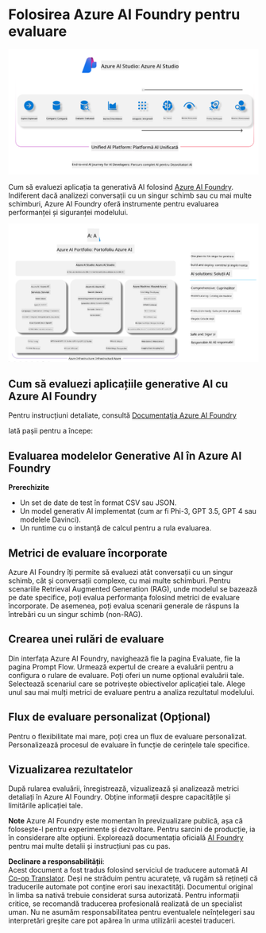 <!--
CO_OP_TRANSLATOR_METADATA:
{
  "original_hash": "7b4235159486df4000e16b7b46ddfec3",
  "translation_date": "2025-05-09T15:03:51+00:00",
  "source_file": "md/01.Introduction/05/AIFoundry.md",
  "language_code": "ro"
}
-->
# **Folosirea Azure AI Foundry pentru evaluare**

![aistudo](../../../../../translated_images/AIFoundry.61da8c74bccc0241ce9a4cb53a170912245871de9235043afcb796ccbc076fdc.ro.png)

Cum să evaluezi aplicația ta generativă AI folosind [Azure AI Foundry](https://ai.azure.com?WT.mc_id=aiml-138114-kinfeylo). Indiferent dacă analizezi conversații cu un singur schimb sau cu mai multe schimburi, Azure AI Foundry oferă instrumente pentru evaluarea performanței și siguranței modelului.

![aistudo](../../../../../translated_images/AIPortfolio.5aaa2b25e9157624a4542fe041d66a96a1c1ec6007e4e5aadd926c6ec8ce18b3.ro.png)

## Cum să evaluezi aplicațiile generative AI cu Azure AI Foundry
Pentru instrucțiuni detaliate, consultă [Documentația Azure AI Foundry](https://learn.microsoft.com/azure/ai-studio/how-to/evaluate-generative-ai-app?WT.mc_id=aiml-138114-kinfeylo)

Iată pașii pentru a începe:

## Evaluarea modelelor Generative AI în Azure AI Foundry

**Prerechizite**

- Un set de date de test în format CSV sau JSON.
- Un model generativ AI implementat (cum ar fi Phi-3, GPT 3.5, GPT 4 sau modelele Davinci).
- Un runtime cu o instanță de calcul pentru a rula evaluarea.

## Metrici de evaluare încorporate

Azure AI Foundry îți permite să evaluezi atât conversații cu un singur schimb, cât și conversații complexe, cu mai multe schimburi.
Pentru scenariile Retrieval Augmented Generation (RAG), unde modelul se bazează pe date specifice, poți evalua performanța folosind metrici de evaluare încorporate.
De asemenea, poți evalua scenarii generale de răspuns la întrebări cu un singur schimb (non-RAG).

## Crearea unei rulări de evaluare

Din interfața Azure AI Foundry, navighează fie la pagina Evaluate, fie la pagina Prompt Flow.
Urmează expertul de creare a evaluării pentru a configura o rulare de evaluare. Poți oferi un nume opțional evaluării tale.
Selectează scenariul care se potrivește obiectivelor aplicației tale.
Alege unul sau mai mulți metrici de evaluare pentru a analiza rezultatul modelului.

## Flux de evaluare personalizat (Opțional)

Pentru o flexibilitate mai mare, poți crea un flux de evaluare personalizat. Personalizează procesul de evaluare în funcție de cerințele tale specifice.

## Vizualizarea rezultatelor

După rularea evaluării, înregistrează, vizualizează și analizează metrici detaliați în Azure AI Foundry. Obține informații despre capacitățile și limitările aplicației tale.

**Note** Azure AI Foundry este momentan în previzualizare publică, așa că folosește-l pentru experimente și dezvoltare. Pentru sarcini de producție, ia în considerare alte opțiuni. Explorează documentația oficială [AI Foundry](https://learn.microsoft.com/azure/ai-studio/?WT.mc_id=aiml-138114-kinfeylo) pentru mai multe detalii și instrucțiuni pas cu pas.

**Declinare a responsabilității**:  
Acest document a fost tradus folosind serviciul de traducere automată AI [Co-op Translator](https://github.com/Azure/co-op-translator). Deși ne străduim pentru acuratețe, vă rugăm să rețineți că traducerile automate pot conține erori sau inexactități. Documentul original în limba sa nativă trebuie considerat sursa autorizată. Pentru informații critice, se recomandă traducerea profesională realizată de un specialist uman. Nu ne asumăm responsabilitatea pentru eventualele neînțelegeri sau interpretări greșite care pot apărea în urma utilizării acestei traduceri.